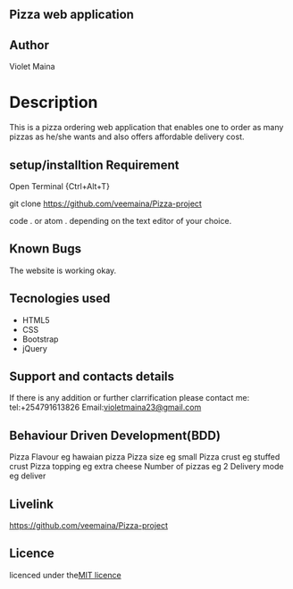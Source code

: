 ## Pizza web application

## Author

Violet Maina

# Description
This is a pizza ordering web application that enables one to order  as many pizzas as he/she wants and also offers affordable delivery cost.

## setup/installtion Requirement

Open Terminal {Ctrl+Alt+T}

git clone https://github.com/veemaina/Pizza-project 

code . or atom . depending on the text editor of your choice.


## Known Bugs

The website is working okay.

## Tecnologies used
* HTML5
* CSS
* Bootstrap
* jQuery

## Support and contacts details
If there is any addition or further clarrification please contact me:
tel:+254791613826
Email:violetmaina23@gmail.com

## Behaviour Driven Development(BDD)

Pizza Flavour	    eg hawaian pizza
Pizza size	        eg small
Pizza crust	        eg stuffed crust
Pizza topping	    eg extra cheese
Number of pizzas	eg 2
Delivery mode	    eg  deliver
   


## Livelink

 https://github.com/veemaina/Pizza-project 


## Licence

licenced under the[MIT licence](LICENCED)